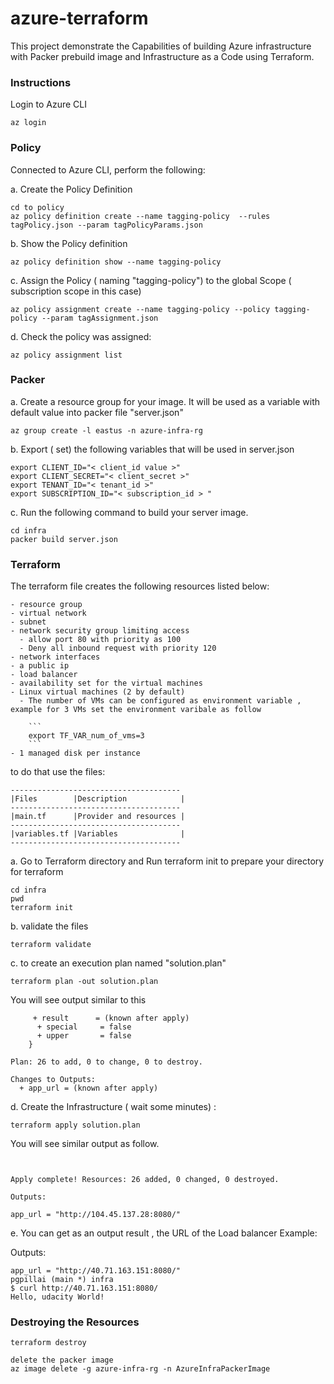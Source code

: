 # azure-terraform

This project demonstrate the Capabilities of building Azure infrastructure with Packer prebuild image and Infrastructure as a Code using Terraform.

### Instructions

Login to Azure CLI
```
az login
```
### Policy
Connected to Azure CLI, perform the following:

a. Create the Policy Definition
```
cd to policy
az policy definition create --name tagging-policy  --rules tagPolicy.json --param tagPolicyParams.json
```
b. Show the Policy definition
```
az policy definition show --name tagging-policy
```
c. Assign the Policy ( naming "tagging-policy") to the global Scope ( subscription scope in this case)
```
az policy assignment create --name tagging-policy --policy tagging-policy --param tagAssignment.json
```
d. Check the policy was assigned:
```
az policy assignment list
```
### Packer
a. Create a resource group for your image. It will be used as a variable with default value into packer file "server.json" 
```
az group create -l eastus -n azure-infra-rg
```

b. Export ( set) the following variables that will be used in server.json
```
export CLIENT_ID="< client_id value >"
export CLIENT_SECRET="< client_secret >"
export TENANT_ID="< tenant_id >"
export SUBSCRIPTION_ID="< subscription_id > "
```

c. Run the following command to build your server image. 
```
cd infra
packer build server.json

```


### Terraform
The terraform file creates the following resources listed below:

    - resource group
    - virtual network
    - subnet
    - network security group limiting access
      - allow port 80 with priority as 100
      - Deny all inbound request with priority 120
    - network interfaces
    - a public ip
    - load balancer
    - availability set for the virtual machines
    - Linux virtual machines (2 by default)
      - The number of VMs can be configured as environment variable , example for 3 VMs set the environment varibale as follow
      
        ```
        export TF_VAR_num_of_vms=3 
        ```
    - 1 managed disk per instance
to do that use the files:

    --------------------------------------
    |Files	      |Description            |
    --------------------------------------
    |main.tf      |Provider and resources |
    --------------------------------------
    |variables.tf |Variables              |
    --------------------------------------

a. Go to Terraform directory and Run terraform init to prepare your directory for terraform
```
cd infra
pwd
terraform init
```
b. validate the files
```
terraform validate
```
c. to create an execution plan named "solution.plan"
```
terraform plan -out solution.plan
```
You will see output similar to this
```
     + result      = (known after apply)
      + special     = false
      + upper       = false
    }

Plan: 26 to add, 0 to change, 0 to destroy.

Changes to Outputs:
  + app_url = (known after apply)
```
d. Create the Infrastructure ( wait some minutes) :
```
terraform apply solution.plan
```

You will see similar output as follow.
```


Apply complete! Resources: 26 added, 0 changed, 0 destroyed.

Outputs:

app_url = "http://104.45.137.28:8080/"
```
e. You can get as an output result , the URL of the Load balancer Example:

Outputs:
```
app_url = "http://40.71.163.151:8080/"
pgpillai (main *) infra
$ curl http://40.71.163.151:8080/
Hello, udacity World!
```

### Destroying the Resources 
```
terraform destroy
```
```
delete the packer image
az image delete -g azure-infra-rg -n AzureInfraPackerImage
```
